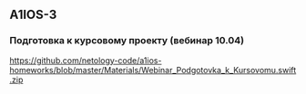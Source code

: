 ## A1IOS-3
### Подготовка к курсовому проекту (вебинар 10.04)
https://github.com/netology-code/a1ios-homeworks/blob/master/Materials/Webinar_Podgotovka_k_Kursovomu.swift.zip
